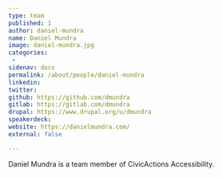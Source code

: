 ```yaml
---
type: team
published: 1
author: daniel-mundra
name: Daniel Mundra
image: daniel-mundra.jpg
categories:
 - 
sidenav: docs
permalink: /about/people/daniel-mundra
linkedin: 
twitter: 
github: https://github.com/dmundra
gitlab: https://gitlab.com/dmundra
drupal: https://www.drupal.org/u/dmundra
speakerdeck: 
website: https://danielmundra.com/
external: false

---
```


Daniel Mundra is a team member of CivicActions Accessibility.
